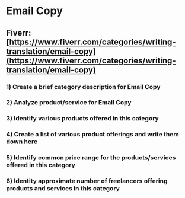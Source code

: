 # Email Copy
## Fiverr: [https://www.fiverr.com/categories/writing-translation/email-copy](https://www.fiverr.com/categories/writing-translation/email-copy)
### 1) Create a brief category description for Email Copy
### 2) Analyze product/service for Email Copy
### 3) Identify various products offered in this category
### 4) Create a list of various product offerings and write them down here
### 5) Identify common price range for the products/services offered in this category
### 6) Identity approximate number of freelancers offering products and services in this category
